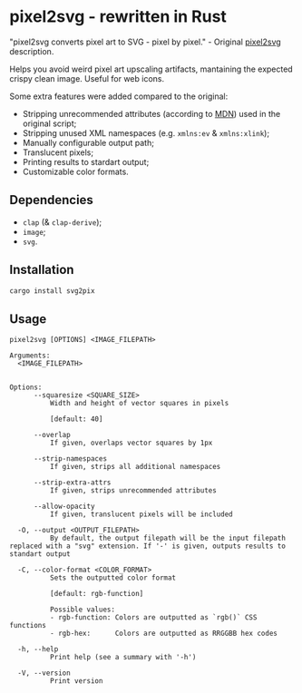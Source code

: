 # pixel2svg - rewritten in Rust

"pixel2svg converts pixel art to SVG - pixel by pixel." - Original [pixel2svg](https://florian-berger.de/en/software/pixel2svg/) description.

Helps you avoid weird pixel art upscaling artifacts, mantaining the expected crispy clean image. Useful for web icons.

Some extra features were added compared to the original:

- Stripping unrecommended attributes (according to [MDN](https://developer.mozilla.org/en-US/docs/Web/SVG/Element/svg)) used in the original script;
- Stripping unused XML namespaces (e.g. `xmlns:ev` & `xmlns:xlink`);
- Manually configurable output path;
- Translucent pixels;
- Printing results to stardart output;
- Customizable color formats.

## Dependencies

- `clap` (& `clap-derive`);
- `image`;
- `svg`.

## Installation

```bash
cargo install svg2pix

```

## Usage

```
pixel2svg [OPTIONS] <IMAGE_FILEPATH>

Arguments:
  <IMAGE_FILEPATH>


Options:
      --squaresize <SQUARE_SIZE>
          Width and height of vector squares in pixels

          [default: 40]

      --overlap
          If given, overlaps vector squares by 1px

      --strip-namespaces
          If given, strips all additional namespaces

      --strip-extra-attrs
          If given, strips unrecommended attributes

      --allow-opacity
          If given, translucent pixels will be included

  -O, --output <OUTPUT_FILEPATH>
          By default, the output filepath will be the input filepath replaced with a "svg" extension. If '-' is given, outputs results to standart output

  -C, --color-format <COLOR_FORMAT>
          Sets the outputted color format

          [default: rgb-function]

          Possible values:
          - rgb-function: Colors are outputted as `rgb()` CSS functions
          - rgb-hex:      Colors are outputted as RRGGBB hex codes

  -h, --help
          Print help (see a summary with '-h')

  -V, --version
          Print version
```

